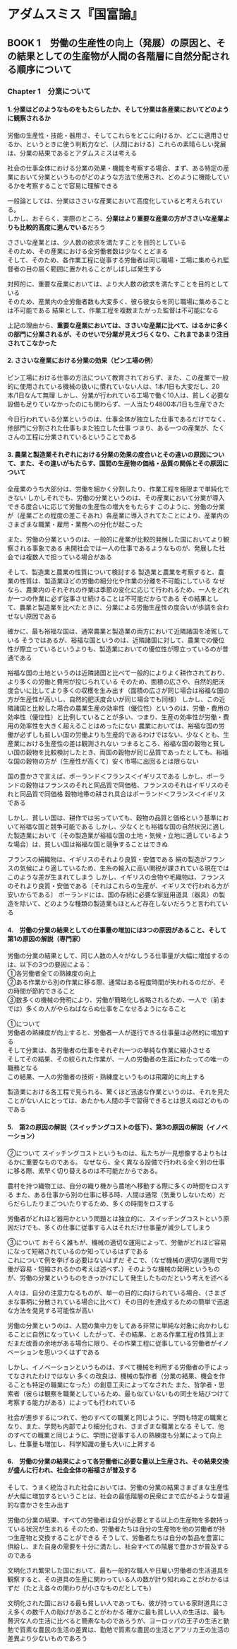 # アダムスミス『国富論』

## BOOK 1　労働の生産性の向上（発展）の原因と、その結果としての生産物が人間の各階層に自然分配される順序について

### Chapter 1　分業について

#### 1. 分業はどのようなものをもたらしたか、そして分業は各産業においてどのように観察されるか

労働の生産性・技能・器用さ、そしてこれらをどこに向けるか、どこに適用させるか、というときに使う判断力など、〔人間における〕これらの素晴らしい発展は、分業の結果であるとアダムスミスは考える

社会の仕事全体における分業の効果・機能を考察する場合、まず、ある特定の産業において分業というものがどのような方法で使用され、どのように機能しているかを考察することで容易に理解できる

一般論としては、分業はささいな産業において高度化していると考えられている。  
しかし、おそらく、実際のところ、**分業はより重要な産業の方がささいな産業よりも比較的高度に進んでいる**だろう

ささいな産業とは、少人数の欲求を満たすことを目的としている  
そのため、その産業における全労働者数は少なくとどまる  
そして、そのため、各作業工程に従事する労働者は同じ職場・工場に集められ監督者の目の届く範囲に置かれることがしばしば発生する

対照的に、重要な産業においては、より大人数の欲求を満たすことを目的としている  
そのため、産業内の全労働者数も大変多く、彼ら彼女らを同じ職場に集めることは不可能である
結果として、作業工程を複数またがった監督は不可能になる

上記の理由から、**重要な産業においては、ささいな産業に比べて、はるかに多くの部門に分業されるが、そのせいで分業が見えづらくなり、これまであまり注目されてこなかった**

#### 2. ささいな産業における分業の効果（ピン工場の例）

ピン工場における仕事の方法について教育されておらず、また、この産業で一般的に使用されている機械の扱いに慣れていない人は、1本/1日も大変だし、20本/1日なんて無理
しかし、分業が行われている工場で働く10人は、貧しく必要な設備も足りていなかったのにも関わらず、一人当たり4800本/1日も生産できた

今日行われている分業というのは、仕事全体が独立した仕事であるだけでなく、他部門に分割された仕事もまた独立した仕事
つまり、ある一つの産業が、たくさんの工程に分業されているということである

#### 3. 農業と製造業それぞれにおける分業の効果の度合いとその違いの原因について、また、その違いがもたらす、国間の生産物の価格・品質の関係とその原因について

全産業のうち大部分は、労働を細かく分割したり、作業工程を極限まで単純化できない
しかしそれでも、労働の分業というのは、その産業において分業が導入できる度合いに応じて労働の生産性の増大をもたらす
このように、労働の分業が（産業ごとの程度の差こそあれ）各産業に導入されてたことにより、産業内のさまざまな職業・雇用・業務への分化が起こった

また、労働の分業というのは、一般的に産業が比較的発展した国においてより観察される事象である
未開社会では一人の仕事であるようなものが、発展した社会では複数人で担っている場合がある

そして、製造業と農業の性質について検討する
製造業と農業を考察すると、農業の性質は、製造業ほどの労働の細分化や作業の分離を不可能にしている
なぜなら、農業内のそれぞれの作業は季節の変化に応じて行われるため、一人をどれか一つの作業に必ず従事させ続けることは不可能だからである
その結果として、農業と製造業を比べたときに、分業による労働生産性の度合いが歩調を合わせない原因である

確かに、最も裕福な国は、通常農業と製造業の両方において近隣諸国を凌駕している
そうではあるが、裕福な国というのは、近隣諸国に対して、農業での優位性が際立っているというよりも、製造業においての優位性が際立っているのが普通である

裕福な国の土地というのは近隣諸国と比べて一般的によりよく耕作されており、より多くの労働と費用が投じられている
そのため、面積の広さや、自然的肥沃度合いに比してより多くの収穫を生み出す（面積の広さが同じ場合は裕福な国の方が生産性が高いし、自然的肥沃度合いが同じ場合でも同様）
しかし、この近隣諸国と比較した場合の農業生産の効率性（優位性）というのは、労働・費用の効率性（優位性）と比例していることが多い、つまり、生産の効率性が労働・費用の効率性を大きく超えることはめったにない
農業においては、裕福な国の労働が必ずしも貧しい国の労働よりも生産的であるわけではない、少なくとも、生産業における生産性の差は観測されない
つまるところ、裕福な国の穀物と貧しい国の穀物を比較検討したとき、両国の穀物が同じ品質であったとしても、裕福な国の穀物の方が〔生産性が高くて〕安く市場に出回るとは限らない

国の豊かさで言えば、ポーランド＜フランス＜イギリスである
しかし、ポーランドの穀物はフランスのそれと同品質で同価格、フランスのそれはイギリスのそれと同品質で同価格
穀物地帯の耕され具合はポーランド＜フランス＜イギリスである

しかし、貧しい国は、耕作では劣っていても、穀物の品質と価格という基準において裕福な国と競争可能である
しかし、少なくとも裕福な国の自然状況に適した製造業において（その製造業が裕福な国の土地・気候・立地に適しているような場合）は、貧しい国は裕福な国と競争することはできぬ

フランスの絹織物は、イギリスのそれより良質・安価である
絹の製造がフランスの気候により適しているため、生糸の輸入に高い関税が課されている現在ではこのような差が生まれてしまう
しかし、イギリスの金物や毛織物は、フランスのそれより良質・安価である〔それはこれらの生産が、イギリスで行われる方が安いからである〕
ポーランドには、国の存続に必要な家庭用道具（器具）の製造を除いて、どのような種類の製造業もほとんど存在しないだろうと言われている

#### 4.　労働の分業の結果としての仕事量の増加には3つの原因があること、そして第1の原因の解説（専門家）

労働の分業の結果として、同じ人数の人々がなしうる仕事量が大幅に増加するのは、以下の3つの要因による：  
①各労働者全ての熟練度の向上  
②ある作業から別の作業に移る際、通常はある程度時間が失われるのだが、その時間が節約できること  
③数多くの機械の発明により、労働が簡略化し省略されるため、一人で（前までは）多くの人がやらねばならぬ仕事をこなせるようになること

①について  
労働者の熟練度が向上すると、労働者一人が遂行できる仕事量は必然的に増加する  
そして分業は、各労働者の仕事をそれぞれ一つの単純な作業に縮小させる  
そしてその結果、その絞られた作業が、一人の労働者の生涯にわたっての唯一の職務となる  
この結果、一人の労働者の技術・熟練度というものは飛躍的に向上する

製造業における各工程で見られる、驚くほど迅速な作業というのは、それを見たことがない人にとっては、あたかも人間の手で習得できるとは思えぬほどのものである

#### 5.　第2の原因の解説（スイッチングコストの低下）、第3の原因の解説（イノベーション）

②について
スイッチングコストというものは、私たちが一見想像するよりもはるかに重要なものである。
なぜなら、全く異なる設備で行われる全く別の仕事に移る際、素早く切り替えるのは不可能だからである。

農村を持つ織物工は、自分の織り機から農地へ移動する際に多くの時間をロスする
また、ある仕事から別の仕事に移る時、人間は通常（気乗りしないため）だらだらしたりまごついたりするため、多くの時間をロスする

労働者がどれほど器用かという問題とは独立的に、スイッチングコストという原因だけでも、多くの仕事に従事する人はそれだけ仕事量が減少してしまう

③について
おそらく誰もが、機械の適切な運用によって、労働がどれほど容易になって短縮されているのか知っているはずである  
これについて例を挙げる必要はないはずだ
そこで、（なぜ機械の適切な運用で労働が容易・短縮されるかの考えは述べず、）そのような機械の発明というものが、労働の分業というものをきっかけにして発生したものだという考えを述べる

人々は、自分の注意力なるものが、単一の目的に向けられている場合、（さまざまな事柄に分散されている場合に比べて）その目的を達成するための簡単で迅速な方法を発見する可能性が高い

労働の分業というのは、人間の集中力をしてある非常に単純な対象に向かわしむることに自然になっていく
したがって、その結果、とある作業工程の性質上まだまだ改善の余地がある場合に限り、その作業工程に従事している労働者がイノベーションを思いつくはずである

しかし、イノベーションというものは、すべて機械を利用する労働者の手によってなされたわけではない
多くの改良は、機械の製作者（分業の結果、機会を作ることも特定の職業になった）の創意工夫によってなされた
また、哲学者・思索者（彼らは観察を職業としているため、最も似ていないもの同士を結びつけて考察する能力がある）によっても行われている

社会が進歩するにつれて、他のすべての職業と同じように、学問も特定の職業となり、また、学問も内部でより細分化され、さまざまな職業となる
そして、他のすべての職業と同じように、学問に従事する人の熟練度も分業によって向上し、仕事量も増加し、科学知識の量も大いに上昇する

#### 6.　労働の分業の結果によって各労働者に必要な量以上生産され、その結果交換が盛んに行われ、社会全体の裕福さが普及する

そして、うまく統治された社会においては、労働の分業の結果さまざまな生産性が大幅に増加するということは、社会の最低階層の民衆にまで広がるような普遍的な豊かさを生み出す

労働の分業の結果、すべての労働者は自分が必要とする以上の生産物を多数持っている状況が生まれる
そのため、労働者たちは自分の生産物を他の労働者が持つ生産物と交換することができる
そうして、労働者たちは自分の製品を豊富に供給し、また自身の需要を十分に満たし、社会すべての階層で豊かさが普及するのである

文明化され繁栄した国において、最も一般的な職人や日雇い労働者の生活道具を観察すると、その道具の生産に関わっている人の数が計り知れぬことがわかるはずだ（たとえ各々の関わりが小さなものだとしても）

文明化された国における最も貧しい人であっても、彼が持っている家財道具にさえ多くの数千人の助けがあることがわかる
確かに最も貧しい人の生活は、最も贅沢な人の生活に比べると簡素なものであろうが、ヨーロッパの王子の生活と勤勉で質素な農民の生活の差異は、勤勉で質素な農民の生活とアフリカ王の生活の差異より少ないものであろう
